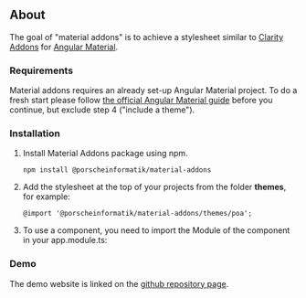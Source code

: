 ## About

The goal of "material addons" is to achieve a stylesheet similar to [Clarity Addons](https://www.npmjs.com/package/@porscheinformatik/clr-addons) for [Angular Material](https://material.angular.io/).

### Requirements

Material addons requires an already set-up Angular Material project. To do a fresh start please follow [the official Angular Material guide](https://material.angular.io/guide/getting-started) before you continue, but exclude step 4 ("include a theme").

### Installation

1.  Install Material Addons package using npm.

    ```
    npm install @porscheinformatik/material-addons
    ```

2.  Add the stylesheet at the top of your projects from the folder **themes**, for example:

    ```
    @import '@porscheinformatik/material-addons/themes/poa';
    ```

3.  To use a component, you need to import the Module of the component in your app.module.ts:

### Demo

The demo website is linked on the [github repository page](https://github.com/porscheinformatik/material-addons).
